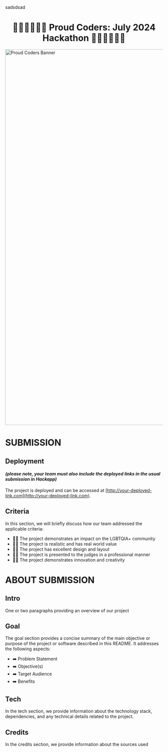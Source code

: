 sadsdsad
<br>
<h1 align="center"><strong>🏳️‍🌈🏳️‍🌈🏳️‍🌈 Proud Coders: July 2024 Hackathon 🏳️‍🌈🏳️‍🌈🏳️‍🌈</strong>

</h1>

<img src="https://res.cloudinary.com/djdefbnij/image/upload/v1718956326/Untitled_design_1_rlpfyv.png" alt="Proud Coders Banner" width="1200"/>

# SUBMISSION

## Deployment

#### _(please note, your team must also include the deployed links in the usual submission in Hackapp)_

The project is deployed and can be accessed at [http://your-deployed-link.com](http://your-deployed-link.com).

## Criteria

In this section, we will briefly discuss how our team addressed the applicable criteria:

- 🏳️‍🌈 The project demonstrates an impact on the LGBTQIA+ community
- 🏳️‍🌈 The project is realistic and has real world value
- 🏳️‍🌈 The project has excellent design and layout
- 🏳️‍🌈 The project is presented to the judges in a professional manner
- 🏳️‍🌈 The project demonstrates innovation and creativity

# ABOUT SUBMISSION

## Intro

One or two paragraphs providing an overview of our project

## Goal

The goal section provides a concise summary of the main objective or purpose of the project or software described in this README. It addresses the following aspects:

- ➡️ Problem Statement
- ➡️ Objective(s)
- ➡️ Target Audience
- ➡️ Benefits

## Tech

In the tech section, we provide information about the technology stack, dependencies, and any technical details related to the project.

## Credits

In the credits section, we provide information about the sources used